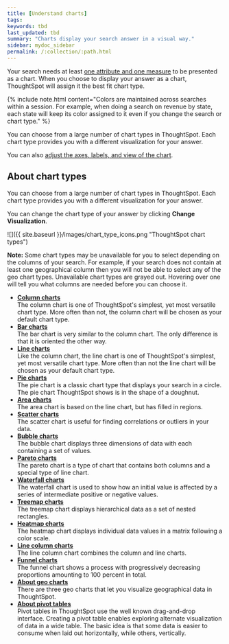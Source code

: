 ```yaml
---
title: [Understand charts]
tags:
keywords: tbd
last_updated: tbd
summary: "Charts display your search answer in a visual way."
sidebar: mydoc_sidebar
permalink: /:collection/:path.html
---
```

Your search needs at least [one attribute and one measure](about-attributes-and-measures.html#) to be presented as a chart. When you choose to display your answer as a chart, ThoughtSpot will assign it the best fit chart type.

{% include note.html content="Colors are maintained across searches within a session. For example, when doing a search on revenue by state, each state will keep its color assigned to it even if you change the search or chart type." %}

You can choose from a large number of chart types in ThoughtSpot. Each chart type provides you with a different visualization for your answer.

You can also [adjust the axes, labels, and view of the chart](/end-user/search/change-the-chart.html).

## About chart types

You can choose from a large number of chart types in ThoughtSpot. Each chart type provides you with a different visualization for your answer.

You can change the chart type of your answer by clicking **Change Visualization**.

 ![]({{ site.baseurl }}/images/chart_type_icons.png "ThoughtSpot chart types")

**Note:** Some chart types may be unavailable for you to select depending on the columns of your search. For example, if your search does not contain at least one geographical column then you will not be able to select any of the geo chart types. Unavailable chart types are grayed out. Hovering over one will tell you what columns are needed before you can choose it.

-   **[Column charts](/end-user/search/about-column-charts.html)**  
The column chart is one of ThoughtSpot's simplest, yet most versatile chart type. More often than not, the column chart will be chosen as your default chart type.
-   **[Bar charts](/end-user/search/about-bar-charts.html)**  
The bar chart is very similar to the column chart. The only difference is that it is oriented the other way.
-   **[Line charts](/end-user/search/about-line-charts.html)**  
Like the column chart, the line chart is one of ThoughtSpot's simplest, yet most versatile chart type. More often than not the line chart will be chosen as your default chart type.
-   **[Pie charts](/end-user/search/pie-charts.html)**  
The pie chart is a classic chart type that displays your search in a circle. The pie chart ThoughtSpot shows is in the shape of a doughnut.
-   **[Area charts](/end-user/search/area-charts.html)**  
The area chart is based on the line chart, but has filled in regions.
-   **[Scatter charts](/end-user/search/about-scatter-charts.html)**  
The scatter chart is useful for finding correlations or outliers in your data.
-   **[Bubble charts](/end-user/search/about-bubble-charts.html)**  
The bubble chart displays three dimensions of data with each containing a set of values.
-   **[Pareto charts](/end-user/search/about-pareto-charts.html)**  
The pareto chart is a type of chart that contains both columns and a special type of line chart.
-   **[Waterfall charts](/end-user/search/about-waterfall-charts.html)**  
The waterfall chart is used to show how an initial value is affected by a series of intermediate positive or negative values.
-   **[Treemap charts](/end-user/search/about-treemap-charts.html)**  
The treemap chart displays hierarchical data as a set of nested rectangles.
-   **[Heatmap charts](/end-user/search/about_heatmap_charts.html)**  
The heatmap chart displays individual data values in a matrix following a color scale.
-   **[Line column charts](/end-user/search/about_line-column-charts.html)**  
The line column chart combines the column and line charts.
-   **[Funnel charts](/end-user/search/about-funnel-charts.html)**  
The funnel chart shows a process with progressively decreasing proportions amounting to 100 percent in total.
-   **[About geo charts](/end-user/search/about-geo-charts.html)**  
There are three geo charts that let you visualize geographical data in ThoughtSpot.
-   **[About pivot tables](/complex_searches/about-pivoting-a-table.html)**  
Pivot tables in ThoughtSpot use the well known drag-and-drop interface. Creating a pivot table enables exploring alternate visualization of data in a wide table. The basic idea is that some data is easier to consume when laid out horizontally, while others, vertically.
